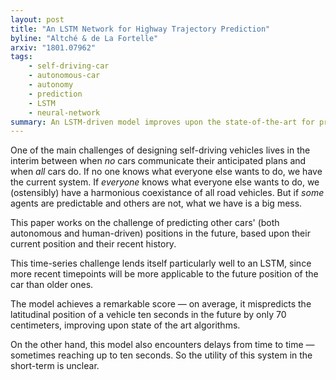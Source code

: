 ```yaml
---
layout: post
title: "An LSTM Network for Highway Trajectory Prediction"
byline: "Altché & de La Fortelle"
arxiv: "1801.07962"
tags:
    - self-driving-car
    - autonomous-car
    - autonomy
    - prediction
    - LSTM
    - neural-network
summary: An LSTM-driven model improves upon the state-of-the-art for predicting the position of other road vehicles alongside an autonomous vehicle up to ten seconds in the future.
---
```


One of the main challenges of designing self-driving vehicles lives in the interim between when _no_ cars communicate their anticipated plans and when _all_ cars do. If no one knows what everyone else wants to do, we have the current system. If _everyone_ knows what everyone else wants to do, we (ostensibly) have a harmonious coexistance of all road vehicles. But if _some_ agents are predictable and others are not, what we have is a big mess.

This paper works on the challenge of predicting other cars' (both autonomous and human-driven) positions in the future, based upon their current position and their recent history.

This time-series challenge lends itself particularly well to an LSTM, since more recent timepoints will be more applicable to the future position of the car than older ones.

The model achieves a remarkable score — on average, it mispredicts the latitudinal position of a vehicle ten seconds in the future by only 70 centimeters, improving upon state of the art algorithms.

On the other hand, this model also encounters delays from time to time — sometimes reaching up to ten seconds. So the utility of this system in the short-term is unclear.
